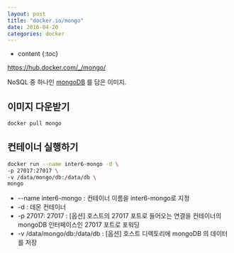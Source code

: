```yaml
---
layout: post
title: "docker.io/mongo"
date: 2016-04-20
categories: docker
---
```


* content
{:toc}

https://hub.docker.com/_/mongo/

NoSQL 중 하나인 [mongoDB](https://www.mongodb.org) 를 담은 이미지.

## 이미지 다운받기

```bash
docker pull mongo
```


## 컨테이너 실행하기

```bash
docker run --name inter6-mongo -d \
-p 27017:27017 \
-v /data/mongo/db:/data/db \
mongo
```

- --name inter6-mongo : 컨테이너 이름을 inter6-mongo로 지정
- -d : 데몬 컨테이너
- -p 27017: 27017 : [옵션] 호스트의 27017 포트로 들어오는 연결을 컨테이너의 mongoDB 인터페이스인 27017 포트로 포워딩
- -v /data/mongo/db:/data/db : [옵션] 호스트 디렉토리에 mongoDB 의 데이터를 저장